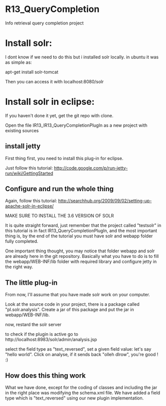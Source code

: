 R13_QueryCompletion
====================

Info retrieval query completion project

Install solr:
=============

I dont know if we need to do this but i installed solr locally.
in ubuntu it was as simple as:

apt-get install solr-tomcat

Then you can access it with
localhost:8080/solr

Install solr in eclipse:
===========================

If you haven't done it yet, get the git repo with clone.

Open the file IR13_IR13_QueryCompletionPlugIn as a new project with existing sources

install jetty
-------------

First thing first, you need to install this plug-in for eclipse.

Just follow this tutorial:
http://code.google.com/p/run-jetty-run/wiki/GettingStarted

Configure and run the whole thing
---------------------------------

Again, follow this tutorial: 
http://searchhub.org/2009/09/02/setting-up-apache-solr-in-eclipse/

MAKE SURE TO INSTALL THE 3.6 VERSION OF SOLR

It is quite straight forward, just remember that the project called "testsolr" in this tutorial is in fact IR13_QueryCompletionPlugIn, and the most important thing is, by the end of the tutorial you must have solr and webapp folder fully completed.

One important thing thought, you may notice that folder webapp and solr are already here in the git repository. Basically what you have to do is to fill the webapp/WEB-INF/lib folder with required library and configure jetty in the right way.

The little plug-in
------------------

From now, I'll assume that you have made solr work on your computer.

Look at the source code in your project, there is a package called "pl.solr.analysis". Create a jar of this package and put the jar in webapp/WEB-INF/lib.

now, restard the solr server

to check if the plugin is active go to http://localhost:8983/solr/admin/analysis.jsp

select the field type as "text_reversed", set a given field value: let's say "hello world". Click on analyse, if it sends back "olleh dlrow", you're good ! :)

How does this thing work
-------------------------

What we have done, except for the coding of classes and including the jar in the right place was modifying the schema.xml file. We have added a field type which is "text_reversed" using our new plugin implementation. 


